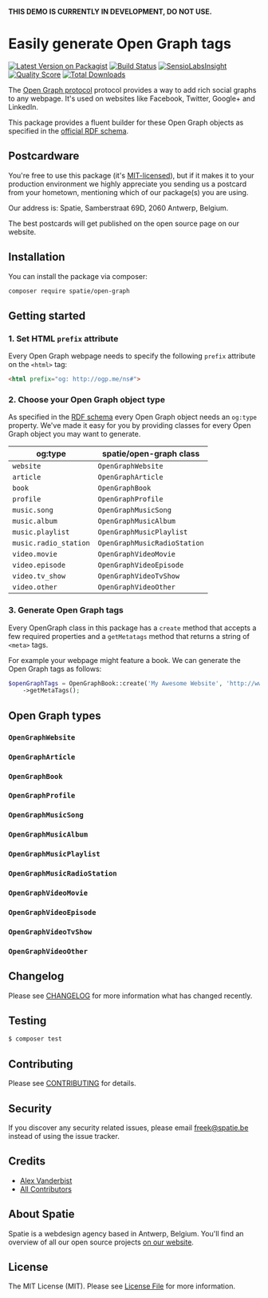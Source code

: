 **THIS DEMO IS CURRENTLY IN DEVELOPMENT, DO NOT USE.**

# Easily generate Open Graph tags

[![Latest Version on Packagist](https://img.shields.io/packagist/v/spatie/open-graph.svg?style=flat-square)](https://packagist.org/packages/spatie/open-graph)
[![Build Status](https://img.shields.io/travis/spatie/open-graph/master.svg?style=flat-square)](https://travis-ci.org/spatie/open-graph)
[![SensioLabsInsight](https://img.shields.io/sensiolabs/i/xxxxxxxxx.svg?style=flat-square)](https://insight.sensiolabs.com/projects/xxxxxxxxx)
[![Quality Score](https://img.shields.io/scrutinizer/g/spatie/open-graph.svg?style=flat-square)](https://scrutinizer-ci.com/g/spatie/open-graph)
[![Total Downloads](https://img.shields.io/packagist/dt/spatie/open-graph.svg?style=flat-square)](https://packagist.org/packages/spatie/open-graph)


The [Open Graph protocol](http://ogp.me/) protocol provides a way to add rich social graphs to any webpage. It's used on websites like Facebook, Twitter, Google+ and LinkedIn. 

This package provides a fluent builder for these Open Graph objects as specified in the [official RDF schema](http://ogp.me/ns/ogp.me.ttl).


## Postcardware

You're free to use this package (it's [MIT-licensed](LICENSE.md)), but if it makes it to your production environment we highly appreciate you sending us a postcard from your hometown, mentioning which of our package(s) you are using.

Our address is: Spatie, Samberstraat 69D, 2060 Antwerp, Belgium.

The best postcards will get published on the open source page on our website.

## Installation

You can install the package via composer:

``` bash
composer require spatie/open-graph
```

## Getting started

### 1. Set HTML `prefix` attribute

Every Open Graph webpage needs to specify the following `prefix` attribute on the `<html>` tag:

```html
<html prefix="og: http://ogp.me/ns#">
```

### 2. Choose your Open Graph object type

As specified in the [RDF schema](http://ogp.me/ns/ogp.me.ttl) every Open Graph object needs an `og:type` property. We've made it easy for you by providing classes for every Open Graph object you may want to generate.

| og:type               | spatie/open-graph class      |
|-----------------------|------------------------------|
| `website`             | `OpenGraphWebsite`           |
| `article`             | `OpenGraphArticle`           |
| `book`                | `OpenGraphBook`              |
| `profile`             | `OpenGraphProfile`           |
| `music.song`          | `OpenGraphMusicSong`         |
| `music.album`         | `OpenGraphMusicAlbum`        |
| `music.playlist`      | `OpenGraphMusicPlaylist`     |
| `music.radio_station` | `OpenGraphMusicRadioStation` |
| `video.movie`         | `OpenGraphVideoMovie`        |
| `video.episode`       | `OpenGraphVideoEpisode`      |
| `video.tv_show`       | `OpenGraphVideoTvShow`       |
| `video.other`         | `OpenGraphVideoOther`        |

### 3. Generate Open Graph tags

Every OpenGraph class in this package has a `create` method that accepts a few required properties and a `getMetatags` method that returns a string of `<meta>` tags.

For example your webpage might feature a book. We can generate the Open Graph tags as follows:

```php
$openGraphTags = OpenGraphBook::create('My Awesome Website', 'http://www.example.com', 'http://www.example.com/image.jpg')
    ->getMetaTags();
```

## Open Graph types

### `OpenGraphWebsite`

### `OpenGraphArticle`

### `OpenGraphBook`

### `OpenGraphProfile`

### `OpenGraphMusicSong`

### `OpenGraphMusicAlbum`

### `OpenGraphMusicPlaylist`

### `OpenGraphMusicRadioStation`

### `OpenGraphVideoMovie`

### `OpenGraphVideoEpisode`

### `OpenGraphVideoTvShow`

### `OpenGraphVideoOther`

## Changelog

Please see [CHANGELOG](CHANGELOG.md) for more information what has changed recently.

## Testing

``` bash
$ composer test
```

## Contributing

Please see [CONTRIBUTING](CONTRIBUTING.md) for details.

## Security

If you discover any security related issues, please email freek@spatie.be instead of using the issue tracker.

## Credits

- [Alex Vanderbist](https://github.com/AlexVanderbist)
- [All Contributors](../../contributors)

## About Spatie

Spatie is a webdesign agency based in Antwerp, Belgium. You'll find an overview of all our open source projects [on our website](https://spatie.be/opensource).

## License

The MIT License (MIT). Please see [License File](LICENSE.md) for more information.
